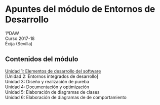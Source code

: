 # Apuntes del módulo de Entornos de Desarrollo

1ºDAW  
Curso 2017-18  
Écija (Sevilla)

## Contenidos del módulo

[Unidad 1: Elementos de desarrollo del software](http://www.google.es)    
[Unidad 2: Entornos integrados de desarrollo]  
Unidad 3: Diseño y realización de pureba  
Unidad 4: Documentación y optimización  
Unidad 5: Elaboración de diagramas de clases  
Unidad 6: Elaboración de diagramas de de comportamiento  


